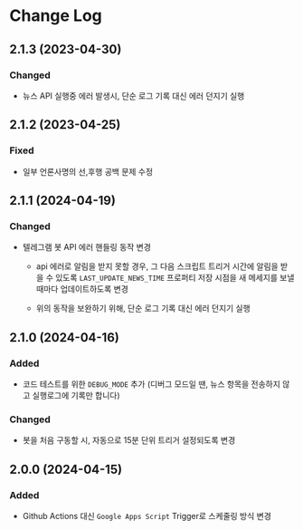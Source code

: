 # Change Log

## 2.1.3 (2023-04-30)

### Changed

- 뉴스 API 실행중 에러 발생시, 단순 로그 기록 대신 에러 던지기 실행

## 2.1.2 (2023-04-25)

### Fixed

- 일부 언론사명의 선,후행 공백 문제 수정

## 2.1.1 (2024-04-19)

### Changed

- 텔레그램 봇 API 에러 핸들링 동작 변경

  - api 에러로 알림을 받지 못할 경우, 그 다음 스크립트 트리거 시간에 알림을 받을 수 있도록 `LAST_UPDATE_NEWS_TIME` 프로퍼티 저장 시점을 새 메세지를 보낼 때마다 업데이트하도록 변경

  - 위의 동작을 보완하기 위해, 단순 로그 기록 대신 에러 던지기 실행

## 2.1.0 (2024-04-16)

### Added

- 코드 테스트를 위한 `DEBUG_MODE` 추가 (디버그 모드일 땐, 뉴스 항목을 전송하지 않고 실행로그에 기록만 합니다)

### Changed

- 봇을 처음 구동할 시, 자동으로 15분 단위 트리거 설정되도록 변경

## 2.0.0 (2024-04-15)

### Added

- Github Actions 대신 `Google Apps Script` Trigger로 스케줄링 방식 변경
